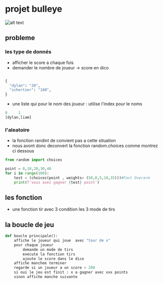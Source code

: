 # projet bulleye

![alt text](https://img.freepik.com/premium-vector/letter-b-bullseye-logo-vector-template_138551-150.jpg?w=740)

## probleme

### les type de donnés

- afficher le score a chaque fois
- demander le nombre de joueur -> score en dico

```python

{
  "dylan": "20",
  "schertzer": "180",
}
```

- une liste qui pour le nom des joueur : utilise l'index pour le noms

```python
0     1
[dylan,liam]
```

### l'aleatoire

- la fonction randint de convient pas a cette situation
- nous avont donc deconvert la fonction random.choices
comme montrez ci dessous

```python
from random import choices

point = 0,10,20,30,40
for i in range(100):
    test = (choices(point , weights= (50,0,5,10,35)))#Fast Overarm 
    print(f'vous avez gagner {test} point')

```

## les fonction

- une fonction tir
avec 3 condition
les 3 mode de tirs

## la boucle de jeu

```python
def boucle principale():
    affiche le joueur qui joue  avec "tour de x"
    pour chaque joueur
        demande un mode de tirs
        execute la fonction tirs
        ajoute le score dans le dico
    affiche manchee terminer
    regarde si un joueur a un score > 200
    si oui le jeu est finit : x a gagner avec xxx points
    sinon affiche manche suivante
```
